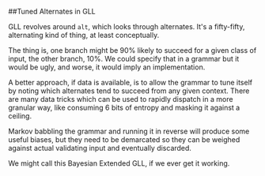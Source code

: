 ##Tuned Alternates in GLL

GLL revolves around `alt`, which looks through alternates. It's a fifty-fifty, alternating kind of thing, at least conceptually. 

The thing is, one branch might be 90% likely to succeed for a given class of input, the other branch, 10%. We could specify that in a grammar but it would be ugly, and worse, it would imply an implementation.

A better approach, if data is available, is to allow the grammar to tune itself by noting which alternates tend to succeed from any given context. There are many data tricks which can be used to rapidly dispatch in a more granular way, like consuming 6 bits of entropy and masking it against a ceiling. 

Markov babbling the grammar and running it in reverse will produce some useful biases, but they need to be demarcated so they can be weighed against actual validating input and eventually discarded.

We might call this Bayesian Extended GLL, if we ever get it working. 
